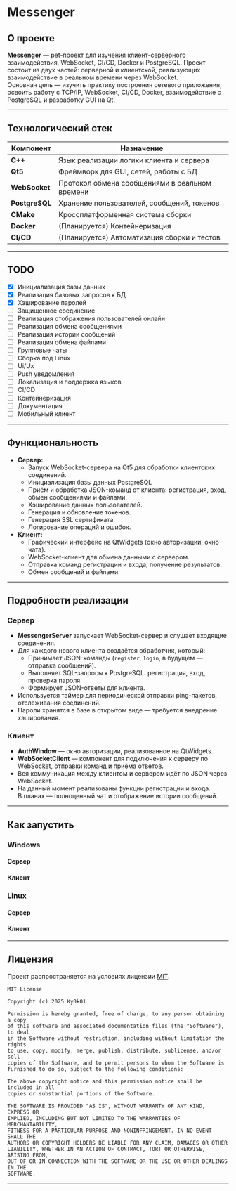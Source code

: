 # Messenger

## О проекте

**Messenger** — pet-проект для изучения клиент-серверного взаимодействия, WebSocket, CI/CD, Docker и PostgreSQL. Проект состоит из двух частей: серверной и клиентской, реализующих взаимодействие в реальном времени через WebSocket.  
Основная цель — изучить практику построения сетевого приложения, освоить работу с TCP/IP, WebSocket, CI/CD, Docker, взаимодействие с PostgreSQL и разработку GUI на Qt.

---

## Технологический стек

| Компонент      | Назначение                                   |
|----------------|----------------------------------------------|
| **C++**        | Язык реализации логики клиента и сервера     |
| **Qt5**        | Фреймворк для GUI, сетей, работы с БД        |
| **WebSocket**  | Протокол обмена сообщениями в реальном времени |
| **PostgreSQL** | Хранение пользователей, сообщений, токенов           |
| **CMake**      | Кроссплатформенная система сборки            |
| **Docker**     | (Планируется) Контейнеризация                |
| **CI/CD**      | (Планируется) Автоматизация сборки и тестов  |

---

## TODO

- [X] Инициализация базы данных
- [X] Реализация базовых запросов к БД
- [X] Хэширование паролей
- [ ] Защищенное соединение
- [ ] Реализация отображения пользователей онлайн
- [ ] Реализация обмена сообщениями
- [ ] Реализация истории сообщений
- [ ] Реализация обмена файлами
- [ ] Групповые чаты
- [ ] Сборка под Linux
- [ ] Ui/Ux
- [ ] Push уведомления
- [ ] Локализация и поддержка языков
- [ ] CI/CD
- [ ] Контейнеризация
- [ ] Документация
- [ ] Мобильный клиент

---

## Функциональность

- **Сервер:**
  - Запуск WebSocket-сервера на Qt5 для обработки клиентских соединений.
  - Инициализация базы данных PostgreSQL
  - Приём и обработка JSON-команд от клиента: регистрация, вход, обмен сообщениями и файлами.
  - Хэширование данных пользователей.
  - Генерация и обновление токенов.
  - Генерация SSL сертификата.
  - Логирование операций и ошибок.
- **Клиент:**
  - Графический интерфейс на QtWidgets (окно авторизации, окно чата).
  - WebSocket-клиент для обмена данными с сервером.
  - Отправка команд регистрации и входа, получение результатов.
  - Обмен сообщений и файлами.

---

## Подробности реализации

### Сервер

- **MessengerServer** запускает WebSocket-сервер и слушает входящие соединения.
- Для каждого нового клиента создаётся обработчик, который:
  - Принимает JSON-команды (`register`, `login`, в будущем — отправка сообщений).
  - Выполняет SQL-запросы к PostgreSQL: регистрация, вход, проверка пароля.
  - Формирует JSON-ответы для клиента.
- Используется таймер для периодической отправки ping-пакетов, отслеживания соединений.
- Пароли хранятся в базе в открытом виде — требуется внедрение хэширования.

### Клиент

- **AuthWindow** — окно авторизации, реализованное на QtWidgets.
- **WebSocketClient** — компонент для подключения к серверу по WebSocket, отправки команд и приёма ответов.
- Вся коммуникация между клиентом и сервером идёт по JSON через WebSocket.
- На данный момент реализованы функции регистрации и входа.  
  В планах — полноценный чат и отображение истории сообщений.

---

## Как запустить

### Windows

#### Сервер

#### Клиент

### Linux

#### Сервер

#### Клиент

---

## Лицензия

Проект распространяется на условиях лицензии [MIT](LICENSE).

```
MIT License

Copyright (c) 2025 Ky0k01

Permission is hereby granted, free of charge, to any person obtaining a copy
of this software and associated documentation files (the "Software"), to deal
in the Software without restriction, including without limitation the rights
to use, copy, modify, merge, publish, distribute, sublicense, and/or sell
copies of the Software, and to permit persons to whom the Software is
furnished to do so, subject to the following conditions:

The above copyright notice and this permission notice shall be included in all
copies or substantial portions of the Software.

THE SOFTWARE IS PROVIDED "AS IS", WITHOUT WARRANTY OF ANY KIND, EXPRESS OR
IMPLIED, INCLUDING BUT NOT LIMITED TO THE WARRANTIES OF MERCHANTABILITY,
FITNESS FOR A PARTICULAR PURPOSE AND NONINFRINGEMENT. IN NO EVENT SHALL THE
AUTHORS OR COPYRIGHT HOLDERS BE LIABLE FOR ANY CLAIM, DAMAGES OR OTHER
LIABILITY, WHETHER IN AN ACTION OF CONTRACT, TORT OR OTHERWISE, ARISING FROM,
OUT OF OR IN CONNECTION WITH THE SOFTWARE OR THE USE OR OTHER DEALINGS IN THE
SOFTWARE.
```

---
